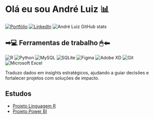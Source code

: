 # Olá eu sou André Luiz 📊


[![Portfólio](https://img.shields.io/badge/Portfolio-%23000000.svg?style=for-the-badge&logo=firefox&logoColor=#FF7139)](https://sites.google.com/view/andreluiz-portflio/home)
[![LinkedIn](https://img.shields.io/badge/linkedin-%230077B5.svg?style=for-the-badge&logo=linkedin&logoColor=white)](https://www.linkedin.com/in/andr%C3%A9-luiz-ux-designer/)
![André Luiz GitHub stats](https://github-readme-stats.vercel.app/api?username=andreluizaluxd&show_icons=true&theme=dracula)

## ➡💻 Ferramentas de trabalho 🖱⬅
![R](https://img.shields.io/badge/r-%23276DC3.svg?style=for-the-badge&logo=r&logoColor=white)
![Python](https://img.shields.io/badge/python-3670A0?style=for-the-badge&logo=python&logoColor=ffdd54)
![MySQL](https://img.shields.io/badge/mysql-4479A1.svg?style=for-the-badge&logo=mysql&logoColor=white)
![SQLite](https://img.shields.io/badge/sqlite-%2307405e.svg?style=for-the-badge&logo=sqlite&logoColor=white)
![Figma](https://img.shields.io/badge/figma-%23F24E1E.svg?style=for-the-badge&logo=figma&logoColor=white)
![Adobe XD](https://img.shields.io/badge/Adobe%20XD-470137?style=for-the-badge&logo=Adobe%20XD&logoColor=#FF61F6)
![Git](https://img.shields.io/badge/git-%23F05033.svg?style=for-the-badge&logo=git&logoColor=white)
![Microsoft Excel](https://img.shields.io/badge/Microsoft_Excel-217346?style=for-the-badge&logo=microsoft-excel&logoColor=white)


Traduzo dados em insights estratégicos, ajudando a guiar decisões e fortalecer projetos com soluções de impacto.<div></div>


## Estudos
- [Projeto Linguagem R](https://sites.google.com/view/andreluiz-portflio/projetos-de-an%C3%A1lise-de-dados/projeto-1)</br>
- [Projeto Power BI](https://sites.google.com/view/andreluiz-portflio/projetos-de-an%C3%A1lise-de-dados/projeto-2)</br>

<div></div>
